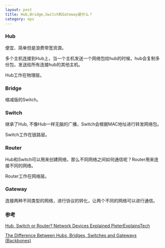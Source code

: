```yaml
---
layout: post
title: Hub,Bridge,Switch和Gateway是什么？
category: ops
---
```


### Hub
便宜、简单但是浪费带宽资源。

多个主机连接到Hub上，当一个主机发送一个网络包给hub的时候，hub会复制多份包，发送给所有连接hub的其他主机。

Hub工作在物理层。

### Bridge
缩减版的Switch。

### Switch
继承了Hub, 不像Hub一样无脑的广播，Switch会根据MAC地址进行转发网络包。

Switch工作在链路层。

### Router
Hub和Switch可以用来创建网络，那么不同网络之间如何通信呢？Router用来连接不同的网络。

Router工作在网络层。

### Gateway
连接两种不同类型的网络，进行协议的转化，让两个不同的网络可以进行通信。

### 参考
[Hub, Switch or Router? Network Devices Explained PieterExplainsTech](https://www.youtube.com/watch?v=Ofjsh_E4HFY)

[The Difference Between Hubs, Bridges, Switches and Gateways (Backbones)](https://www.youtube.com/watch?v=U1-2gGD9sYk)
